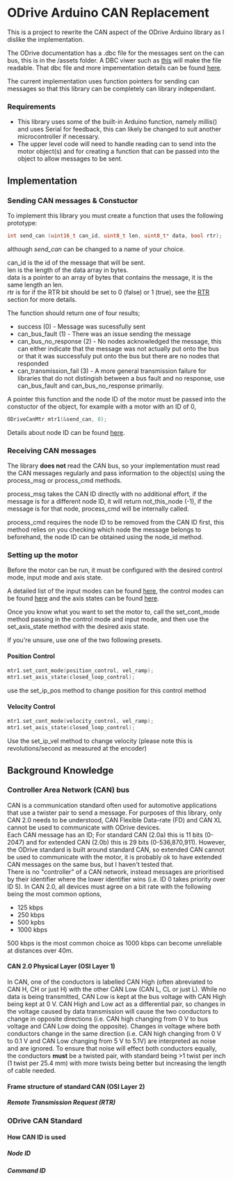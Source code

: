 # ODrive Arduino CAN Replacement

This is a project to rewrite the CAN aspect of the ODrive Arduino library as I dislike the implementation.

The ODrive documentation has a .dbc file for the messages sent on the can bus, this is in the /assets folder. A DBC viwer such as <a href=https://www.csselectronics.com/pages/dbc-editor-can-bus-database>this</a> will make the file readable. That dbc file and more impementation details can be found [here](https://docs.odriverobotics.com/v/latest/manual/can-protocol.html).

The current implementation uses function pointers for sending can messages so that this library can be completely can library independant.

### Requirements

- This library uses some of the built-in Arduino function, namely millis() and uses Serial for feedback, this can likely be changed to suit another microcontroller if necessary.
- The upper level code will need to handle reading can to send into the motor object(s) and for creating a function that can be passed into the object to allow messages to be sent.

## Implementation

### Sending CAN messages & Constuctor

To implement this library you must create a function that uses the following prototype:

```C++
int send_can (uint16_t can_id, uint8_t len, uint8_t* data, bool rtr);
```
although _send_can_ can be changed to a name of your choice.

can_id is the id of the message that will be sent.\
len is the length of the data array in bytes.\
data is a pointer to an array of bytes that contains the message, it is the same length an len.\
rtr is for if the RTR bit should be set to 0 (false) or 1 (true), see the [RTR](#remote-transmission-request-rtr) section for more details.

The function should return one of four results;
- success (0) - Message was sucessfully sent
- can_bus_fault (1) - There was an issue sending the message
- can_bus_no_response (2) - No nodes acknowledged the message, this can either indicate that the message was not actually put onto the bus or that it was successfuly put onto the bus but there are no nodes that responded
- can_transmission_fail (3) - A more general transmission failure for libraries that do not distingish between a bus fault and no response, use can_bus_fault and can_bus_no_response primarily.

A pointer this function and the node ID of the motor must be passed into the constuctor of the object, for example with a motor with an ID of 0,
```C++
ODriveCanMtr mtr1(&send_can, 0);
```
Details about node ID can be found [here](#node-id).

### Receiving CAN messages

The library **does not** read the CAN bus, so your implementation must read the CAN messages regularly and pass information to the object(s) using the process_msg or process_cmd methods.

process_msg takes the CAN ID directly with no additional effort, if the message is for a different node ID, it will return not_this_node (-1), if the message is for that node, process_cmd will be internally called.

process_cmd requires the node ID to be removed from the CAN ID first, this method relies on you checking which node the message belongs to beforehand, the node ID can be obtained using the node_id method.

### Setting up the motor

Before the motor can be run, it must be configured with the desired control mode, input mode and axis state.

A detailed list of the input modes can be found [here](https://docs.odriverobotics.com/v/latest/fibre_types/com_odriverobotics_ODrive.html#ODrive.Controller.InputMode), the control modes can be found [here](https://docs.odriverobotics.com/v/latest/fibre_types/com_odriverobotics_ODrive.html#ODrive.Controller.ControlMode) and the axis states can be found [here](https://docs.odriverobotics.com/v/latest/fibre_types/com_odriverobotics_ODrive.html#ODrive.Axis.AxisState).

Once you know what you want to set the motor to, call the set_cont_mode method passing in the control mode and input mode, and then use the set_axis_state method with the desired axis state.

If you're unsure, use one of the two following presets.

#### Position Control
```C++
mtr1.set_cont_mode(position_control, vel_ramp);
mtr1.set_axis_state(closed_loop_control);
```

use the set_ip_pos method to change position for this control method
#### Velocity Control
```C++
mtr1.set_cont_mode(velocity_control, vel_ramp);
mtr1.set_axis_state(closed_loop_control);
```

Use the set_ip_vel method to change velocity (please note this is revolutions/second as measured at the encoder)

## Background Knowledge

### Controller Area Network (CAN) bus

CAN is a communication standard often used for automotive applications that use a twister pair to send a message. For purposes of this library, only CAN 2.0 needs to be understood, CAN Flexible Data-rate (FD) and CAN XL cannot be used to communicate with ODrive devices.\
Each CAN message has an ID; For standard CAN (2.0a) this is 11 bits (0-2047) and for extended CAN (2.0b) this is 29 bits (0-536,870,911). However, the ODrive standard is built around standard CAN, so extended CAN cannot be used to communicate with the motor, it is probably ok to have extended CAN messages on the same bus, but I haven't tested that.\
There is no "controller" of a CAN network, instead messages are prioritised by their identifier where the lower identifier wins (i.e. ID 0 takes priority over ID 5). In CAN 2.0, all devices must agree on a bit rate with the following being the most common options,
- 125 kbps
- 250 kbps
- 500 kpbs
- 1000 kbps
  
500 kbps is the most common choice as 1000 kbps can become unreliable at distances over 40m.

#### CAN 2.0 Physical Layer (OSI Layer 1)

In CAN, one of the conductors is labelled CAN High (often abreviated to CAN H, CH or just H) with the other CAN Low (CAN L, CL or just L). While no data is being transmitted, CAN Low is kept at the bus voltage with CAN High being kept at 0 V. CAN High and Low act as a differential pair, so changes in the voltage caused by data transmission will cause the two conductors to change in opposite directions (i.e. CAN high changing from 0 V to bus voltage and CAN Low doing the opposite). Changes in voltage where both conductors change in the same direction (i.e. CAN high changing from 0 V to 0.1 V and CAN Low changing from 5 V to 5.1V) are interpreted as noise and are ignored. To ensure that noise will effect both conductors equally, the conductors **must** be a twisted pair, with standard being >1 twist per inch (1 twist per 25.4 mm) with more twists being better but increasing the length of cable needed.

#### Frame structure of standard CAN (OSI Layer 2)

<a name="rtr"></a>
##### Remote Transmission Request (RTR)

### ODrive CAN Standard

#### How CAN ID is used

##### Node ID

##### Command ID
